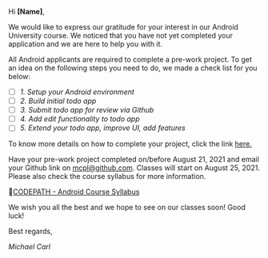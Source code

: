 Hi **[Name]**,

We would like to express our gratitude for your interest in our Android University course. We noticed that you have not yet completed your application and we are here to help you with it. 

All Android applicants are required to complete a pre-work project. To get an idea on the following steps you need to do, we made a check list for you below:

- [ ] *1. Setup your Android environment*
- [ ] *2. Build initial todo app*
- [ ] *3. Submit todo app for review via Github*
- [ ] *4. Add edit functionality to todo app*
- [ ] *5. Extend your todo app, improve UI, add features*

To know more details on how to complete your project, click the link [here.](https://courses.codepath.org/snippets/android_university/prework)

Have your pre-work project completed on/before August 21, 2021 and email your Github link on mcpl@github.com. Classes will start on August 25, 2021. Please also check the course syllabus for more information.

📍[CODEPATH - Android Course Syllabus](https://courses.codepath.org/snippets/android_university/syllabus)

We wish you all the best and we hope to see on our classes soon! Good luck!

Best regards,

*Michael Carl*

